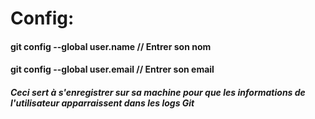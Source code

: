 # Config:

#### git config --global user.name // Entrer son nom
#### git config --global user.email // Entrer son email

##### Ceci sert à s'enregistrer sur sa machine pour que les informations de l'utilisateur apparraissent dans les logs Git